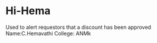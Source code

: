 # Hi-Hema
Used to alert requestors that a discount has been approved
Name:C.Hemavathi
College: ANMk
